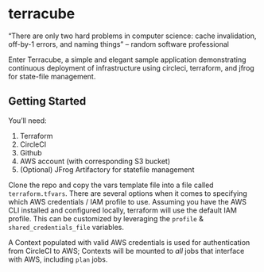 # terracube

“There are only two hard problems in computer science: cache invalidation, off-by-1 errors, and naming things” 
– random software professional

Enter Terracube, a simple and elegant sample application demonstrating continuous deployment of infrastructure using circleci, terraform, and jfrog for state-file management.

## Getting Started

You’ll need:

1.	Terraform
2.	CircleCI
3.	Github
4.	AWS account (with corresponding S3 bucket)
5. (Optional) JFrog Artifactory for statefile management

Clone the repo and copy the vars template file into a file called `terraform.tfvars`. There are several options when it comes to specifying which AWS credentials / IAM profile to use. Assuming you have the AWS CLI installed and configured locally, terraform will use the default IAM profile. This can be customized by leveraging the `profile` & `shared_credentials_file` variables.

A Context populated with valid AWS credentials is used for authentication from CircleCI to AWS; Contexts will be mounted to *all* jobs that interface with AWS, including `plan` jobs.
